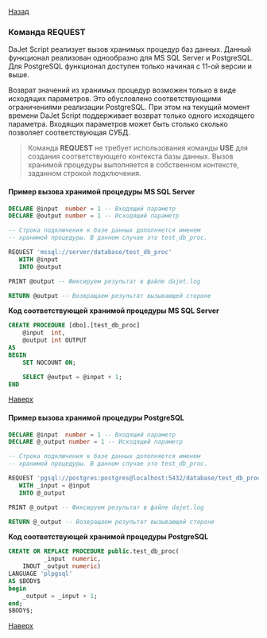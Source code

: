 [Назад](/dajet-script/databases)

### Команда REQUEST

DaJet Script реализует вызов хранимых процедур баз данных. Данный функционал реализован однообразно для MS SQL Server и PostgreSQL. Для PostgreSQL функционал доступен только начиная с 11-ой версии и выше.

Возврат значений из хранимых процедур возможен только в виде исходящих параметров. Это обусловлено соответствующими ограничениями реализации PostgreSQL. При этом на текущий момент времени DaJet Script поддерживает возврат только одного исходящего параметра. Входящих параметров может быть столько сколько позволяет соответствующая СУБД.

> Команда **REQUEST** не требует использования команды **USE** для создания соответствующего контекста базы данных. Вызов хранимой процедуры выполняется в собственном контексте, заданном строкой подключения.

#### Пример вызова хранимой процедуры MS SQL Server

```SQL
DECLARE @input  number = 1 -- Входящий параметр
DECLARE @output number = 1 -- Исходящий параметр

-- Строка подключения к базе данных дополняется именем
-- хранимой процедуры. В данном случае это test_db_proc.

REQUEST 'mssql://server/database/test_db_proc'
   WITH @input
   INTO @output

PRINT @output -- Фиксируем результат в файле dajet.log

RETURN @output -- Возвращаем результат вызывающей стороне
```

**Код соответствующей хранимой процедуры MS SQL Server**

```SQL
CREATE PROCEDURE [dbo].[test_db_proc]
	@input  int,
	@output int OUTPUT
AS
BEGIN
	SET NOCOUNT ON;

	SELECT @output = @input + 1;
END
```

[Наверх](#команда-request)

#### Пример вызова хранимой процедуры PostgreSQL

```SQL
DECLARE @input  number = 1 -- Входящий параметр
DECLARE @_output number = 1 -- Исходящий параметр

-- Строка подключения к базе данных дополняется именем
-- хранимой процедуры. В данном случае это test_db_proc.

REQUEST 'pgsql://postgres:postgres@localhost:5432/database/test_db_proc'
   WITH _input = @input
   INTO @_output

PRINT @_output -- Фиксируем результат в файле dajet.log

RETURN @_output -- Возвращаем результат вызывающей стороне
```

**Код соответствующей хранимой процедуры PostgreSQL**

```SQL
CREATE OR REPLACE PROCEDURE public.test_db_proc(
	      _input  numeric,
	INOUT _output numeric)
LANGUAGE 'plpgsql'
AS $BODY$
begin
	_output = _input + 1;
end;
$BODY$;
```

[Наверх](#команда-request)
